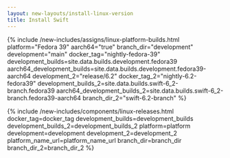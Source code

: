 ```yaml
---
layout: new-layouts/install-linux-version
title: Install Swift
---
```


{% include /new-includes/assigns/linux-platform-builds.html
    platform="Fedora 39"
    aarch64="true"
    branch_dir="development"
    development="main"
    docker_tag="nightly-fedora-39"
    development_builds=site.data.builds.development.fedora39
    aarch64_development_builds=site.data.builds.development.fedora39-aarch64
    development_2="release/6.2"
    docker_tag_2="nightly-6.2-fedora39"
    development_builds_2=site.data.builds.swift-6_2-branch.fedora39
    aarch64_development_builds_2=site.data.builds.swift-6_2-branch.fedora39-aarch64
    branch_dir_2="swift-6.2-branch"
%}

{% include /new-includes/components/linux-releases.html
  docker_tag=docker_tag
  development_builds=development_builds
  development_builds_2=development_builds_2
  platform=platform
  development=development
  development_2=development_2
  platform_name_url=platform_name_url
  branch_dir=branch_dir
  branch_dir_2=branch_dir_2
%}